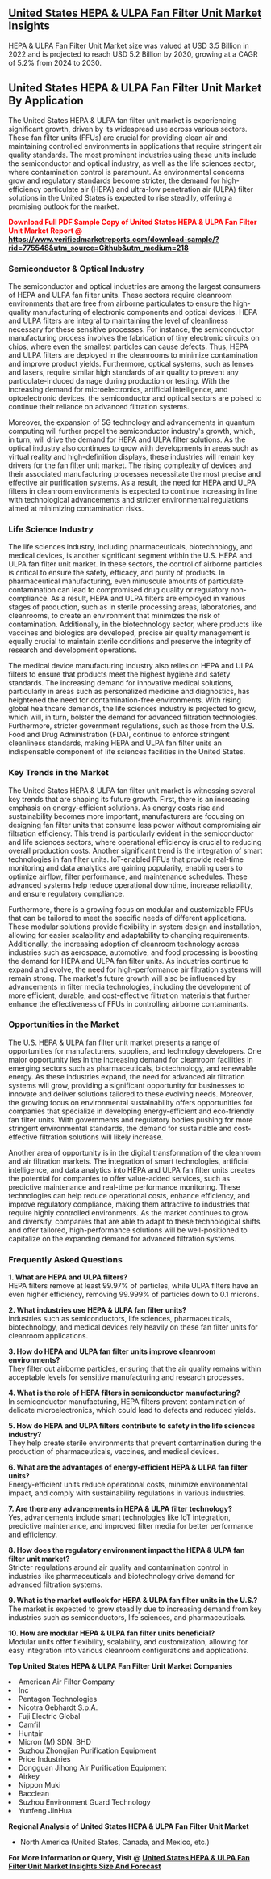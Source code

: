 <h2><a href="https://www.verifiedmarketreports.com/download-sample/?rid=775548&amp;utm_source=Github&amp;utm_medium=218" target="_blank">United States HEPA & ULPA Fan Filter Unit Market</a> Insights</h2><p>HEPA & ULPA Fan Filter Unit Market size was valued at USD 3.5 Billion in 2022 and is projected to reach USD 5.2 Billion by 2030, growing at a CAGR of 5.2% from 2024 to 2030.</p><p><h2>United States HEPA & ULPA Fan Filter Unit Market By Application</h2> <p>The United States HEPA & ULPA fan filter unit market is experiencing significant growth, driven by its widespread use across various sectors. These fan filter units (FFUs) are crucial for providing clean air and maintaining controlled environments in applications that require stringent air quality standards. The most prominent industries using these units include the semiconductor and optical industry, as well as the life sciences sector, where contamination control is paramount. As environmental concerns grow and regulatory standards become stricter, the demand for high-efficiency particulate air (HEPA) and ultra-low penetration air (ULPA) filter solutions in the United States is expected to rise steadily, offering a promising outlook for the market. <strong><p><span class=""><span style="color: #ff0000;"><strong>Download Full PDF Sample Copy of United States HEPA & ULPA Fan Filter Unit Market Report</strong> @ </span><a href="https://www.verifiedmarketreports.com/download-sample/?rid=775548&amp;utm_source=Github&amp;utm_medium=218" target="_blank">https://www.verifiedmarketreports.com/download-sample/?rid=775548&amp;utm_source=Github&amp;utm_medium=218</a></span></p></strong></p> <h3>Semiconductor & Optical Industry</h3> <p>The semiconductor and optical industries are among the largest consumers of HEPA and ULPA fan filter units. These sectors require cleanroom environments that are free from airborne particulates to ensure the high-quality manufacturing of electronic components and optical devices. HEPA and ULPA filters are integral to maintaining the level of cleanliness necessary for these sensitive processes. For instance, the semiconductor manufacturing process involves the fabrication of tiny electronic circuits on chips, where even the smallest particles can cause defects. Thus, HEPA and ULPA filters are deployed in the cleanrooms to minimize contamination and improve product yields. Furthermore, optical systems, such as lenses and lasers, require similar high standards of air quality to prevent any particulate-induced damage during production or testing. With the increasing demand for microelectronics, artificial intelligence, and optoelectronic devices, the semiconductor and optical sectors are poised to continue their reliance on advanced filtration systems.</p> <p>Moreover, the expansion of 5G technology and advancements in quantum computing will further propel the semiconductor industry's growth, which, in turn, will drive the demand for HEPA and ULPA filter solutions. As the optical industry also continues to grow with developments in areas such as virtual reality and high-definition displays, these industries will remain key drivers for the fan filter unit market. The rising complexity of devices and their associated manufacturing processes necessitate the most precise and effective air purification systems. As a result, the need for HEPA and ULPA filters in cleanroom environments is expected to continue increasing in line with technological advancements and stricter environmental regulations aimed at minimizing contamination risks.</p> <h3>Life Science Industry</h3> <p>The life sciences industry, including pharmaceuticals, biotechnology, and medical devices, is another significant segment within the U.S. HEPA and ULPA fan filter unit market. In these sectors, the control of airborne particles is critical to ensure the safety, efficacy, and purity of products. In pharmaceutical manufacturing, even minuscule amounts of particulate contamination can lead to compromised drug quality or regulatory non-compliance. As a result, HEPA and ULPA filters are employed in various stages of production, such as in sterile processing areas, laboratories, and cleanrooms, to create an environment that minimizes the risk of contamination. Additionally, in the biotechnology sector, where products like vaccines and biologics are developed, precise air quality management is equally crucial to maintain sterile conditions and preserve the integrity of research and development operations.</p> <p>The medical device manufacturing industry also relies on HEPA and ULPA filters to ensure that products meet the highest hygiene and safety standards. The increasing demand for innovative medical solutions, particularly in areas such as personalized medicine and diagnostics, has heightened the need for contamination-free environments. With rising global healthcare demands, the life sciences industry is projected to grow, which will, in turn, bolster the demand for advanced filtration technologies. Furthermore, stricter government regulations, such as those from the U.S. Food and Drug Administration (FDA), continue to enforce stringent cleanliness standards, making HEPA and ULPA fan filter units an indispensable component of life sciences facilities in the United States.</p> <h3>Key Trends in the Market</h3> <p>The United States HEPA & ULPA fan filter unit market is witnessing several key trends that are shaping its future growth. First, there is an increasing emphasis on energy-efficient solutions. As energy costs rise and sustainability becomes more important, manufacturers are focusing on designing fan filter units that consume less power without compromising air filtration efficiency. This trend is particularly evident in the semiconductor and life sciences sectors, where operational efficiency is crucial to reducing overall production costs. Another significant trend is the integration of smart technologies in fan filter units. IoT-enabled FFUs that provide real-time monitoring and data analytics are gaining popularity, enabling users to optimize airflow, filter performance, and maintenance schedules. These advanced systems help reduce operational downtime, increase reliability, and ensure regulatory compliance.</p> <p>Furthermore, there is a growing focus on modular and customizable FFUs that can be tailored to meet the specific needs of different applications. These modular solutions provide flexibility in system design and installation, allowing for easier scalability and adaptability to changing requirements. Additionally, the increasing adoption of cleanroom technology across industries such as aerospace, automotive, and food processing is boosting the demand for HEPA and ULPA fan filter units. As industries continue to expand and evolve, the need for high-performance air filtration systems will remain strong. The market's future growth will also be influenced by advancements in filter media technologies, including the development of more efficient, durable, and cost-effective filtration materials that further enhance the effectiveness of FFUs in controlling airborne contaminants.</p> <h3>Opportunities in the Market</h3> <p>The U.S. HEPA & ULPA fan filter unit market presents a range of opportunities for manufacturers, suppliers, and technology developers. One major opportunity lies in the increasing demand for cleanroom facilities in emerging sectors such as pharmaceuticals, biotechnology, and renewable energy. As these industries expand, the need for advanced air filtration systems will grow, providing a significant opportunity for businesses to innovate and deliver solutions tailored to these evolving needs. Moreover, the growing focus on environmental sustainability offers opportunities for companies that specialize in developing energy-efficient and eco-friendly fan filter units. With governments and regulatory bodies pushing for more stringent environmental standards, the demand for sustainable and cost-effective filtration solutions will likely increase.</p> <p>Another area of opportunity is in the digital transformation of the cleanroom and air filtration markets. The integration of smart technologies, artificial intelligence, and data analytics into HEPA and ULPA fan filter units creates the potential for companies to offer value-added services, such as predictive maintenance and real-time performance monitoring. These technologies can help reduce operational costs, enhance efficiency, and improve regulatory compliance, making them attractive to industries that require highly controlled environments. As the market continues to grow and diversify, companies that are able to adapt to these technological shifts and offer tailored, high-performance solutions will be well-positioned to capitalize on the expanding demand for advanced filtration systems.</p> <h3>Frequently Asked Questions</h3> <p><strong>1. What are HEPA and ULPA filters?</strong><br>HEPA filters remove at least 99.97% of particles, while ULPA filters have an even higher efficiency, removing 99.999% of particles down to 0.1 microns.</p> <p><strong>2. What industries use HEPA & ULPA fan filter units?</strong><br>Industries such as semiconductors, life sciences, pharmaceuticals, biotechnology, and medical devices rely heavily on these fan filter units for cleanroom applications.</p> <p><strong>3. How do HEPA and ULPA fan filter units improve cleanroom environments?</strong><br>They filter out airborne particles, ensuring that the air quality remains within acceptable levels for sensitive manufacturing and research processes.</p> <p><strong>4. What is the role of HEPA filters in semiconductor manufacturing?</strong><br>In semiconductor manufacturing, HEPA filters prevent contamination of delicate microelectronics, which could lead to defects and reduced yields.</p> <p><strong>5. How do HEPA and ULPA filters contribute to safety in the life sciences industry?</strong><br>They help create sterile environments that prevent contamination during the production of pharmaceuticals, vaccines, and medical devices.</p> <p><strong>6. What are the advantages of energy-efficient HEPA & ULPA fan filter units?</strong><br>Energy-efficient units reduce operational costs, minimize environmental impact, and comply with sustainability regulations in various industries.</p> <p><strong>7. Are there any advancements in HEPA & ULPA filter technology?</strong><br>Yes, advancements include smart technologies like IoT integration, predictive maintenance, and improved filter media for better performance and efficiency.</p> <p><strong>8. How does the regulatory environment impact the HEPA & ULPA fan filter unit market?</strong><br>Stricter regulations around air quality and contamination control in industries like pharmaceuticals and biotechnology drive demand for advanced filtration systems.</p> <p><strong>9. What is the market outlook for HEPA & ULPA fan filter units in the U.S.?</strong><br>The market is expected to grow steadily due to increasing demand from key industries such as semiconductors, life sciences, and pharmaceuticals.</p> <p><strong>10. How are modular HEPA & ULPA fan filter units beneficial?</strong><br>Modular units offer flexibility, scalability, and customization, allowing for easy integration into various cleanroom configurations and applications.</p> </p><p><strong>Top United States HEPA & ULPA Fan Filter Unit Market Companies</strong></p><div data-test-id=""><p><li>American Air Filter Company</li><li> Inc</li><li> Pentagon Technologies</li><li> Nicotra Gebhardt S.p.A.</li><li> Fuji Electric Global</li><li> Camfil</li><li> Huntair</li><li> Micron (M) SDN. BHD</li><li> Suzhou Zhongjian Purification Equipment</li><li> Price Industries</li><li> Dongguan Jihong Air Purification Equipment</li><li> Airkey</li><li> Nippon Muki</li><li> Bacclean</li><li> Suzhou Environment Guard Technology</li><li> Yunfeng JinHua</li></p><div><strong>Regional Analysis of&nbsp;United States HEPA & ULPA Fan Filter Unit Market</strong></div><ul><li dir="ltr"><p dir="ltr">North America&nbsp;(United States, Canada, and Mexico, etc.)</p></li></ul><p><strong>For More Information or Query, Visit @&nbsp;</strong><strong><a href="https://www.verifiedmarketreports.com/product/hepa-and-ulpa-fan-filter-unit-market/?utm_source=Github&amp;utm_medium=218" target="_blank">United States HEPA & ULPA Fan Filter Unit Market Insights Size And Forecast</a></strong></p></div>
